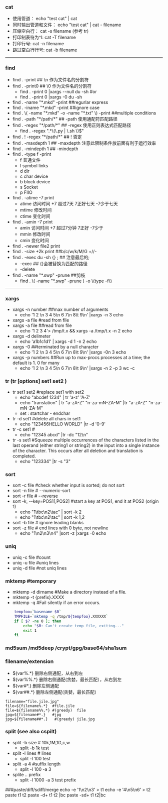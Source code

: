 ### cat
- 使用管道： echo "test cat" | cat 
- 同时输出管道和文件： echo "test cat" | cat - filename 
- 压缩空白行： cat -s filename  (参考 tr)
- 打印制表符为^I:  cat -T filename
- 打印行号:  cat -n filename
- 跳过空白行行号:  cat -b filename

----


### find
- find . -print    	## \n 作为文件名的分割符
- find . -print0   	## \0 作为文件名的分割符
    * find . -print 0 |xargs --null du -sh  #or
    * find . -print 0 |xargs -0 du -sh
- find . -name "\*.mkd" -print   	##regurlar express
- find . -iname "\*.mkd" -print  	##ignore case
- find .  \\( -name "\*.mkd" -o -name "\*.txt" \\) -print  	##multiple conditions
- find . -path "\*/path/\*"  	## -path 使用通配符匹配路径
- find . -regex "\*/path/\*"  	## -regex 使用正则表达式匹配路径
    * find . -regex ".\*\\(\\.py | \\.sh \\)$"
- find . ! -regex "\*/path/\*"  	## ! 否定
- find . -maxdepth 1      	## -maxdepth  注意此限制条件放前面有利于运行效率
- find . -mindepth 1      	## -mindepth
- find . -type f -print
    * f 普通文件
    * l symbol links
    * d dir
    * c char device 
    * b block device
    * s Socket
    * p FIIO
- find . -atime -7 print
    * atime 访问时间  +7 超过7天  7正好七天  -7少于七天
    * mtime 修改时间
    * ctime 变化时间
- find . -amin -7 print
    * amin 访问时间  +7 超过7分钟  7正好  -7少于
    * mmin 修改时间
    * cmin 变化时间
- find . -newer file2 print
- find . -size +2k print  	##b/c/w/k/M/G    +//-
- find . -exec du -sh {} \;   	## 注意最后的\;  
    * -exec    	## {}会被替换为匹配的路径
    * -delete
- find . -name "\*.swp" -prune 	##剪枝
    * find . \\( -name "\*.swp" -prune \) -o \\(type -f\\)

----

 ### xargs
- xargs -n number       ##max number of arguments
    * echo '1 2 \n 3 4 5\n 6 7\n 8\t 9\n' |xargs -n 3 echo
- xargs -a file         #read from file
- xargs -a file         ##read from file
    * echo '1 2 3 4'> /tmp/t.x && xargs -a /tmp/t.x -n 2 echo
- xargs -d delimeter
    * echo 'a1b1c1d1' | xargs -d 1 -n 2 echo
- xargs -0          ##terminated by a null character
    * echo '1 2 \n 3 4 5\n 6 7\n 8\t 9\n' |xargs -0n 3 echo
- xargs -p numbers          ##Run up to max-procs processes at a time; the default is 1. 0 for many
    * echo '1 2 \n 3 4 5\n 6 7\n 8\t 9\n' |xargs -n 2 -p 3 wc -c



### tr (tr [options] set1 set2 )
- tr set1 set2  #replace set1 with set2
    * echo "abcdef 1234" | tr 'a-z' 'A-Z'
    * echo "translation" | tr "a-zA-Z" "n-za-mN-ZA-M" |tr "a-zA-Z" "n-za-mN-ZA-M"
    * set : startchar - endchar
- tr -d set1  #delete all chars in set1
    * echo "123456HELLO WORLD" |tr -d '0-9'
- tr -c set1 #
    * echo "12345 abcd" |tr -dc "12\n"
- tr -s set1 #Squeeze multiple occurrences of the characters listed in the last operand (either string1 or string2) in the input into a single instance of the character.  This occurs after all deletion and translation is completed.
    * echo "123334" |tr -s "3"

### sort
- sort -c  file #check whether input is sorted; do not sort
- sort -n file  # --numeric-sort
- sort -r file  # --reverse
- sort -k, --key=POS1[,POS2]   #start a key at POS1, end it at POS2 (origin 1)
    * echo "1\tbc\n2\tac" | sort -k 2 
    * echo "1\tbc\n2\tac" | sort -k 1,2
- sort -b file  # ignore leading blanks
- sort -z file  # end lines with 0 byte, not newline
    * echo "1\n2\n3\n4"  |sort -z |xargs -0 echo

### uniq
- uniq -c file #count
- uniq -u file #uniq lines
- uniq -d file #not uniq lines

### mktemp #temporary
- mktemp -d  dirname    #Make a directory instead of a file.
- mktemp -t  {prefix}.XXXX
- mktemp -q      #Fail silently if an error occurs.

```sh
    tempfoo=`basename $0`
    TMPFILE=`mktemp -q /tmp/${tempfoo}.XXXXXX`
    if [ $? -ne 0 ]; then
        echo "$0: Can't create temp file, exiting..."
        exit 1
    fi
```


### md5sum /md5deep /crypt/gpg/base64/sha1sum


### filename/extension
- ${var%.\*}  删除右侧通配，从右到左
- ${var%%.\*}  删除右侧通配(贪婪，最长匹配），从右到左
- ${var#\*.}  删除左侧通配
- ${var##.\*}  删除左侧通配(贪婪，最长匹配）

```shell
filename="file.jile.jpg"
file=${filename%.*}  #file.jile
file=${filename%%.*} #(greedy)  file
jpg=${filename#*.}   #jpg
jpg=${filename##*.}   #(greedy) jile.jpg
```

### split  (see also cspilt)
- split -b size  # 10k,1M,1G,c,w
    + split -b 1k test
- split -l lines # lines
    + split -l 100 test
- split -a 4 #suffix length
    + split -l 100 -a 3
- splite .. prefix
    + split -l 1000 -a 3 test prefix

###paste/diff/sdiff/merge
echo -e '1\n2\n3' > t1
echo -e '4\n5\n6' > t2
paste t1 t2
paste -d+ t1 t2 |bc 
paste -sd+ t1 t2|bc


